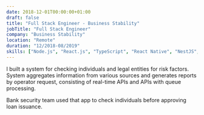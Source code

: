 ```yaml
---
date: 2018-12-01T00:00:00+01:00
draft: false
title: "Full Stack Engineer - Business Stability"
jobTitle: "Full Stack Engineer"
company: "Business Stability"
location: "Remote"
duration: "12/2018-08/2019"
skills: ["Node.js", "React.js", "TypeScript", "React Native", "NestJS", "Redis", "GraphQL", "Jest", "PostgreSQL", "JavaScript"]
---
```


I built a system for checking individuals and legal entities for risk factors.
System aggregates information from various sources and generates reports by operator request, consisting of real-time APIs and APIs with queue processing.

Bank security team used that app to check individuals before approving loan issuance.
